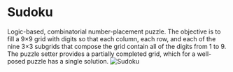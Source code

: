 # Sudoku
Logic-based, combinatorial number-placement puzzle. The objective is to fill a 9×9 grid with digits so that each column, each row, and each of the nine 3×3 subgrids that compose the grid contain all of the digits from 1 to 9. The puzzle setter provides a partially completed grid, which for a well-posed puzzle has a single solution.
![Sudoku](https://user-images.githubusercontent.com/73958706/132385241-1fd2b32a-23cb-44be-8542-108deb86a378.jpg)
